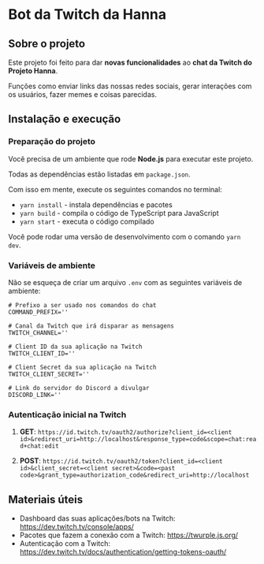 # Bot da Twitch da Hanna
## Sobre o projeto

Este projeto foi feito para dar **novas funcionalidades** ao **chat da Twitch do Projeto Hanna**.

Funções como enviar links das nossas redes sociais, gerar interações com os usuários, fazer memes e coisas parecidas.

## Instalação e execução
### Preparação do projeto
Você precisa de um ambiente que rode **Node.js** para executar este projeto.

Todas as dependências estão listadas em `package.json`.

Com isso em mente, execute os seguintes comandos no terminal:
- `yarn install` - instala dependências e pacotes
- `yarn build` - compila o código de TypeScript para JavaScript
- `yarn start` - executa o código compilado

Você pode rodar uma versão de desenvolvimento com o comando `yarn dev`.

### Variáveis de ambiente
Não se esqueça de criar um arquivo `.env` com as seguintes variáveis de ambiente:

```
# Prefixo a ser usado nos comandos do chat
COMMAND_PREFIX=''

# Canal da Twitch que irá disparar as mensagens
TWITCH_CHANNEL=''

# Client ID da sua aplicação na Twitch
TWITCH_CLIENT_ID=''

# Client Secret da sua aplicação na Twitch
TWITCH_CLIENT_SECRET=''

# Link do servidor do Discord a divulgar
DISCORD_LINK=''
```

### Autenticação inicial na Twitch
1. **GET**: `https://id.twitch.tv/oauth2/authorize?client_id=<client id>&redirect_uri=http://localhost&response_type=code&scope=chat:read+chat:edit`

2. **POST**: `https://id.twitch.tv/oauth2/token?client_id=<client id>&client_secret=<client secret>&code=<past code>&grant_type=authorization_code&redirect_uri=http://localhost`

## Materiais úteis
- Dashboard das suas aplicações/bots na Twitch: https://dev.twitch.tv/console/apps/
- Pacotes que fazem a conexão com a Twitch: https://twurple.js.org/
- Autenticação com a Twitch: https://dev.twitch.tv/docs/authentication/getting-tokens-oauth/